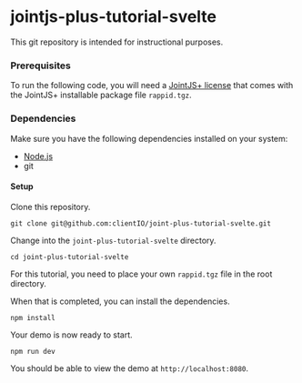 # jointjs-plus-tutorial-svelte

This git repository is intended for instructional purposes. 

### Prerequisites  

To run the following code, you will need a [JointJS+ license](https://www.jointjs.com/license) that comes with the JointJS+ installable package file `rappid.tgz`.

### Dependencies

Make sure you have the following dependencies installed on your system:

- [Node.js](https://nodejs.org/en/)
- git

#### Setup

Clone this repository.

```
git clone git@github.com:clientIO/joint-plus-tutorial-svelte.git
```

Change into the `joint-plus-tutorial-svelte` directory.

```
cd joint-plus-tutorial-svelte
```

For this tutorial, you need to place your own `rappid.tgz` file in the root directory.

When that is completed, you can install the dependencies.

```
npm install
```

Your demo is now ready to start.

```
npm run dev
```

You should be able to view the demo at `http://localhost:8080`.


